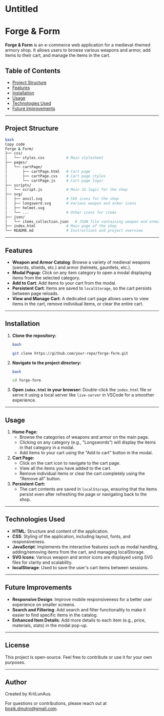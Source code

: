 # Untitled

# Forge & Form

**Forge & Form** is an e-commerce web application for a medieval-themed armory shop. It allows users to browse various weapons and armor, add items to their cart, and manage the items in the cart.

## Table of Contents

- [Project Structure](https://www.notion.so/10a3da7567f280559b2ff0f99f54c03c?pvs=21)
- [Features](https://www.notion.so/10a3da7567f280559b2ff0f99f54c03c?pvs=21)
- [Installation](https://www.notion.so/10a3da7567f280559b2ff0f99f54c03c?pvs=21)
- [Usage](https://www.notion.so/10a3da7567f280559b2ff0f99f54c03c?pvs=21)
- [Technologies Used](https://www.notion.so/10a3da7567f280559b2ff0f99f54c03c?pvs=21)
- [Future Improvements](https://www.notion.so/10a3da7567f280559b2ff0f99f54c03c?pvs=21)

---

## Project Structure

```bash
bash
Copy code
Forge & Form/
├── css/
│   └── styles.css          # Main stylesheet
├── pages/
│   └── cartPage/
│       ├── cartPage.html   # Cart page
│       ├── cartPage.css    # Cart page styles
│       └── cartPage.js     # Cart page logic
├── scripts/
│   └── script.js           # Main JS logic for the shop
├── svg/
│   ├── anvil.svg           # SVG icons for the shop
│   ├── longsword.svg       # Various weapon and armor icons
│   ├── helmet.svg
│   └── ...                 # Other icons for items
├── json/
│   └── items_collection.json   # JSON file containing weapon and armor items
├── index.html              # Main page of the shop
└── README.md               # Instructions and project overview

```

---

## Features

- **Weapon and Armor Catalog**: Browse a variety of medieval weapons (swords, shields, etc.) and armor (helmets, gauntlets, etc.).
- **Modal Popup**: Click on any item category to open a modal displaying items from the selected category.
- **Add to Cart**: Add items to your cart from the modal.
- **Persistent Cart**: Items are saved to `localStorage`, so the cart persists between page reloads.
- **View and Manage Cart**: A dedicated cart page allows users to view items in the cart, remove individual items, or clear the entire cart.

---

## Installation

1. **Clone the repository:**
    
    ```bash
    bash
    
    git clone https://github.com/your-repo/forge-form.git
    
    ```
    
2. **Navigate to the project directory:**
    
    ```bash
    bash
    
    cd forge-form
    
    ```
    
3. **Open `index.html` in your browser:**
Double-click the `index.html` file or serve it using a local server like `live-server` in VSCode for a smoother experience.

---

## Usage

1. **Home Page:**
    - Browse the categories of weapons and armor on the main page.
    - Clicking on any category (e.g., "Longswords") will display the items in that category in a modal.
    - Add items to your cart using the "Add to cart" button in the modal.
2. **Cart Page:**
    - Click on the cart icon to navigate to the cart page.
    - View all the items you have added to the cart.
    - Remove individual items or clear the cart completely using the "Remove all" button.
3. **Persistent Cart:**
    - The cart contents are saved in `localStorage`, ensuring that the items persist even after refreshing the page or navigating back to the shop.

---

## Technologies Used

- **HTML**: Structure and content of the application.
- **CSS**: Styling of the application, including layout, fonts, and responsiveness.
- **JavaScript**: Implements the interactive features such as modal handling, adding/removing items from the cart, and managing localStorage.
- **SVG Icons**: Various weapon and armor icons are displayed using SVG files for clarity and scalability.
- **localStorage**: Used to save the user's cart items between sessions.

---

## Future Improvements

- **Responsive Design**: Improve mobile responsiveness for a better user experience on smaller screens.
- **Search and Filtering**: Add search and filter functionality to make it easier to find specific items in the catalog.
- **Enhanced Item Details**: Add more details to each item (e.g., price, materials, stats) in the modal pop-up.

---

## License

This project is open-source. Feel free to contribute or use it for your own purposes.

---

## Author

Created by KriiLunAus.

For questions or contributions, please reach out at bosik.dmutro@gmail.com.